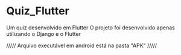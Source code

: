 # Quiz_Flutter
Um quiz desenvolvido em Flutter
O projeto foi desenvolvido apenas utilizando o Django e o Flutter



///// Arquivo executável em android está na pasta "APK" /////
